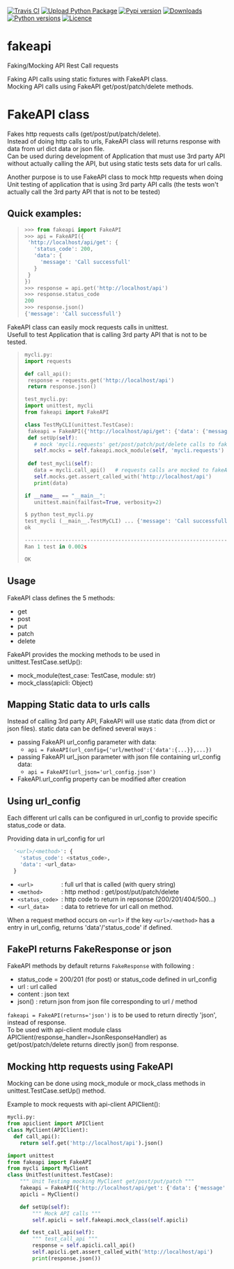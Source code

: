 [![Travis CI](https://travis-ci.com/joknarf/fakeapi.svg?branch=main)](https://travis-ci.com/github/joknarf/fakeapi)
[![Upload Python Package](https://github.com/joknarf/fakeapi/workflows/Upload%20Python%20Package/badge.svg)](https://github.com/joknarf/fakeapi/actions?query=workflow%3A%22Upload+Python+Package%22)
[![Pypi version](https://img.shields.io/pypi/v/fakeapi.svg)](https://pypi.org/project/fakeapi/)
[![Downloads](https://pepy.tech/badge/fakeapi)](https://pepy.tech/project/fakeapi)
[![Python versions](https://img.shields.io/badge/python-3.6-blue.svg)](https://shields.io/)
[![Licence](https://img.shields.io/badge/licence-MIT-blue.svg)](https://shields.io/)

# fakeapi
Faking/Mocking API Rest Call requests

Faking API calls using static fixtures with FakeAPI class.  
Mocking API calls using FakeAPI get/post/patch/delete methods.  

# FakeAPI class

Fakes http requests calls (get/post/put/patch/delete).  
Instead of doing http calls to urls, FakeAPI class will returns response with data from url dict data or json file.  
Can be used during development of Application that must use 3rd party API without actually calling the API, but using static tests sets data for url calls.

Another purpose is to use FakeAPI class to mock http requests when doing Unit testing of application that is using 3rd party API calls (the tests won't actually call the 3rd party API that is not to be tested)

## Quick examples:
>```python
>>>> from fakeapi import FakeAPI
>>>> api = FakeAPI({
>  'http://localhost/api/get': {
>    'status_code': 200,
>    'data': {
>      'message': 'Call successfull'
>    }
>  }
>})
>>>> response = api.get('http://localhost/api')
>>>> response.status_code
>200
>>>> response.json()
>{'message': 'Call successfull'}
>```

FakeAPI class can easily mock requests calls in unittest.  
Usefull to test Application that is calling 3rd party API that is not to be tested.
>```python
>mycli.py:
>import requests
>
>def call_api():
>  response = requests.get('http://localhost/api')
>  return response.json()
>```
>```python
>test_mycli.py:
>import unittest, mycli
>from fakeapi import FakeAPI
>
>class TestMyCLI(unittest.TestCase):
>  fakeapi = FakeAPI({'http://localhost/api/get': {'data': {'message': 'Call successfull'}}})
>  def setUp(self):
>    # mock 'mycli.requests' get/post/patch/put/delete calls to fakeapi
>    self.mocks = self.fakeapi.mock_module(self, 'mycli.requests')
>  
>  def test_mycli(self):
>    data = mycli.call_api()   # requests calls are mocked to fakeAPI
>    self.mocks.get.assert_called_with('http://localhost/api')
>    print(data)
>
>if __name__ == "__main__":
>    unittest.main(failfast=True, verbosity=2)
>```
>```python
>$ python test_mycli.py
>test_mycli (__main__.TestMyCLI) ... {'message': 'Call successfull'}
>ok
>
>----------------------------------------------------------------------
>Ran 1 test in 0.002s
>
>OK
>```


## Usage

FakeAPI class defines the 5 methods:
* get
* post
* put
* patch
* delete

FakeAPI provides the mocking methods to be used in unittest.TestCase.setUp():
* mock_module(test_case: TestCase, module: str)
* mock_class(apicli: Object)

## Mapping Static data to urls calls

Instead of calling 3rd party API, FakeAPI will use static data (from dict or json files). 
static data can be defined several ways :
* passing FakeAPI url_config parameter with data: 
  * `api = FakeAPI(url_config={'url/method':{'data':{...}},...})`
* passing FakeAPI url_json parameter with json file containing url_config data: 
  * `api = FakeAPI(url_json='url_config.json')`
* FakeAPI.url_config property can be modified after creation

## Using url_config

Each different url calls can be configured in url_config to provide specific status_code or data.

Providing data in url_config for url
```python
  '<url>/<method>': {
    'status_code': <status_code>,
    'data': <url_data>
  }
```
* `<url>         `: full url that is called (with query string)
* `<method>      `: http method : get/post/put/patch/delete
* `<status_code> `: http code to return in repsonse (200/201/404/500...)
* `<url_data>    `: data to retrieve for url call on method.

When a request method occurs on `<url>` if the key `<url>/<method>` has a entry in url_config, returns 'data'/'status_code' if defined.  

## FakePI returns FakeResponse or json

FakeAPI methods by default returns `FakeResponse` with following :
* status_code = 200/201 (for post) or status_code defined in url_config
* url : url called
* content : json text
* json() : return json from json file corresponding to url / method

`fakeapi = FakeAPI(returns='json')` is to be used to return directly 'json', instead of response.  
To be used with api-client module class APIClient(response_handler=JsonResponseHandler) as get/post/patch/delete returns directly json() from response.


## Mocking http requests using FakeAPI

Mocking can be done using mock_module or mock_class methods in unittest.TestCase.setUp() method.

Example to mock requests with api-client APIClient():
```python
mycli.py:
from apiclient import APIClient
class MyClient(APIClient):
  def call_api():
    return self.get('http://localhost/api').json()
```

```python
import unittest
from fakeapi import FakeAPI
from mycli import MyClient
class UnitTest(unittest.TestCase):
    """ Unit Testing mocking MyClient get/post/put/patch """
    fakeapi = FakeAPI({'http://localhost/api/get': {'data': {'message': 'Call successfull'}}})
    apicli = MyClient()

    def setUp(self):
        """ Mock API calls """
        self.apicli = self.fakeapi.mock_class(self.apicli)

    def test_call_api(self):
        """ test_call_api """
        response = self.apicli.call_api()
        self.apicli.get.assert_called_with('http://localhost/api')
        print(response.json())
```